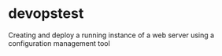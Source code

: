 # devopstest

Creating  and deploy a running instance of a web server using a
configuration management tool
